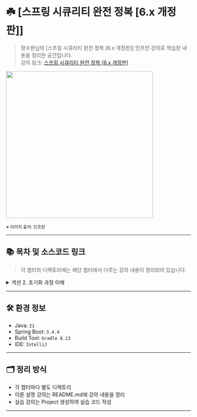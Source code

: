 # ☘️ [스프링 시큐리티 완전 정복 [6.x 개정판]]

> 정수원님의 [스프링 시큐리티 완전 정복 [6.x 개정판]] 인프런 강의로 학습한 내용을 정리한 공간입니다.  
> 강의 링크: [스프링 시큐리티 완전 정복 [6.x 개정판]](https://www.inflearn.com/course/%EC%8A%A4%ED%94%84%EB%A7%81-%EC%8B%9C%ED%81%90%EB%A6%AC%ED%8B%B0-%EC%99%84%EC%A0%84%EC%A0%95%EB%B3%B5/dashboard)


<img src="https://cdn.inflearn.com/public/courses/333154/cover/7d446f00-12af-4924-a9cd-7e8c886bde59/333154.png" width="400px">

<sub>※ 이미지 출처: 인프런</sub>

---
## 📚 목차 및 소스코드 링크
> 각 챕터의 디렉토리에는 해당 챕터에서 다루는 강의 내용이 정리되어 있습니다.

<details>
<summary>섹션 2. 초기화 과정 이해</summary>
<div markdown="1">

| 강의                                       | 디렉토리 경로                                                                                                |
|------------------------------------------|--------------------------------------------------------------------------------------------------------|
| 프로젝트 생성 / 의존성 추가                         | [section02/프로젝트생성_의존성추가](section02/프로젝트생성_의존성추가/README.md)                                             |
| SecurityBuilder / SecurityConfigurer     | [section02/SecurityBuilder_SecurityConfigurer](section02/SecurityBuilder_SecurityConfigurer/README.md) |
| WebSecurity / HttpSecurity               | [section02/WebSecurity_HttpSecurity](section02/WebSecurity_HttpSecurity/README.md)           |
| DelegatingFilterProxy / FilterChainProxy | [section02/DelegatingFilterProxy_FilterChainProxy](section02/DelegatingFilterProxy_FilterChainProxy/README.md)           |
| 사용자 정의 보안 설정하기                           | [section02/사용자_정의_보안_설정하기](section02/사용자_정의_보안_설정하기/README.md)           |
</div>
</details>

---

## 🛠️ 환경 정보

- Java: `21`
- Spring Boot: `3.4.4`
- Build Tool: `Gradle 8.13`
- IDE: `IntelliJ`

---

## 🗂️ 정리 방식

- 각 챕터마다 별도 디렉토리
- 이론 설명 강의는 README.md에 강의 내용을 정리
- 실습 강의는 Project 생성하여 실습 코드 작성

---

